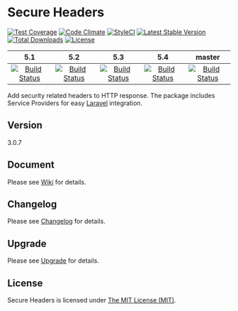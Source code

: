 # Secure Headers

[![Test Coverage](https://codeclimate.com/github/BePsvPT/secure-headers/badges/coverage.svg)](https://codeclimate.com/github/BePsvPT/secure-headers/coverage)
[![Code Climate](https://codeclimate.com/github/BePsvPT/secure-headers/badges/gpa.svg)](https://codeclimate.com/github/BePsvPT/secure-headers)
[![StyleCI](https://styleci.io/repos/47176049/shield)](https://styleci.io/repos/47176049)
[![Latest Stable Version](https://poser.pugx.org/bepsvpt/secure-headers/v/stable?format=flat-square)](https://packagist.org/packages/bepsvpt/secure-headers)
[![Total Downloads](https://poser.pugx.org/bepsvpt/secure-headers/downloads?format=flat-square)](https://packagist.org/packages/bepsvpt/secure-headers)
[![License](https://poser.pugx.org/bepsvpt/secure-headers/license?format=flat-square)](https://packagist.org/packages/bepsvpt/secure-headers)

| 5.1 | 5.2 | 5.3 | 5.4 | master |
|:---:|:---:|:---:|:---:|:------:|
| [![Build Status](https://travis-ci.org/BePsvPT/secure-headers.svg?branch=testing-5.1)](https://travis-ci.org/BePsvPT/secure-headers) | [![Build Status](https://travis-ci.org/BePsvPT/secure-headers.svg?branch=testing-5.2)](https://travis-ci.org/BePsvPT/secure-headers) | [![Build Status](https://travis-ci.org/BePsvPT/secure-headers.svg?branch=testing-5.3)](https://travis-ci.org/BePsvPT/secure-headers) | [![Build Status](https://travis-ci.org/BePsvPT/secure-headers.svg?branch=testing-5.4)](https://travis-ci.org/BePsvPT/secure-headers) | [![Build Status](https://travis-ci.org/BePsvPT/secure-headers.svg?branch=master)](https://travis-ci.org/BePsvPT/secure-headers) |

Add security related headers to HTTP response. The package includes Service Providers for easy [Laravel](https://laravel.com) integration.

## Version

3.0.7

## Document

Please see [Wiki](https://github.com/BePsvPT/secure-headers/wiki) for details.

## Changelog

Please see [Changelog](https://github.com/BePsvPT/secure-headers/wiki/Changelog) for details.

## Upgrade

Please see [Upgrade](https://github.com/BePsvPT/secure-headers/wiki/Upgrade) for details.

## License

Secure Headers is licensed under [The MIT License (MIT)](LICENSE).
